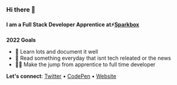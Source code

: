 ### Hi there 👋
#### I am a Full Stack Developer Apprentice at⚡[Sparkbox](https://sparkbox.com/)

**2022 Goals**
- :pencil: Learn lots and document it well
- :open_book: Read something everyday that isnt tech releated or the news  
- :man_technologist: Make the jump from apprentice to full time developer

**Let's connect**: [Twitter](https://twitter.com/GaineyTheo) • [CodePen](https://codepen.io/theogainey) • [Website](https://theogainey.com)
